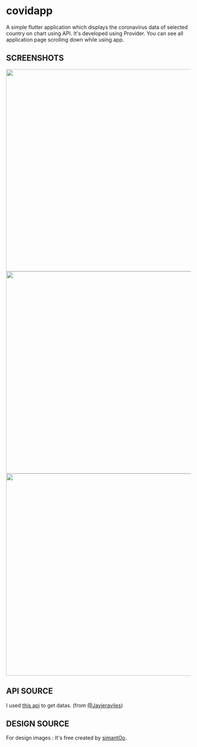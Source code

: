 # covidapp


A simple flutter application which displays the coronavirus data of selected country on chart using API. It's developed using Provider.
You can see all application page scrolling down while using app.

## SCREENSHOTS
 
<img src="https://user-images.githubusercontent.com/22919680/185630231-20f53b7f-bd8c-4d5f-bb35-f6bbc602c975.png"  height="550">
<img src="https://user-images.githubusercontent.com/22919680/185630277-7dcce9b6-bdef-4a24-b1da-1c7e7a8a83e9.png"  height="550">
<img src="https://user-images.githubusercontent.com/22919680/185630311-bc5292d7-da5f-43a2-af33-d277fffd8cef.png"  height="550">


## API SOURCE

I used [this api](https://github.com/javieraviles/covidAPI) to get datas. (from [@Javieraviles](https://github.com/javieraviles))

## DESIGN SOURCE

For design images : It's free created by [simantOo](https://dribbble.com/shots/11015463-Covid-19-App-Free). 






          

